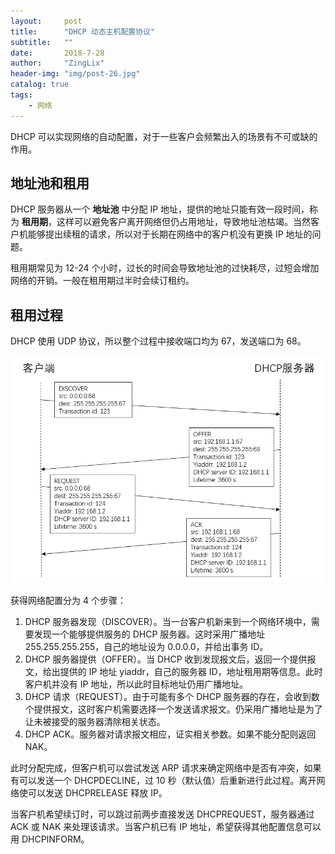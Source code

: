 ```yaml
---
layout:     post
title:      "DHCP 动态主机配置协议"
subtitle:   ""
date:       2018-7-28
author:     "ZingLix"
header-img: "img/post-26.jpg"
catalog: true
tags:
    - 网络
---
```


DHCP 可以实现网络的自动配置，对于一些客户会频繁出入的场景有不可或缺的作用。

## 地址池和租用

DHCP 服务器从一个 **地址池** 中分配 IP 地址，提供的地址只能有效一段时间，称为 **租用期**，这样可以避免客户离开网络但仍占用地址，导致地址池枯竭。当然客户机能够提出续租的请求，所以对于长期在网络中的客户机没有更换 IP 地址的问题。

租用期常见为 12-24 个小时，过长的时间会导致地址池的过快耗尽，过短会增加网络的开销。一般在租用期过半时会续订租约。

## 租用过程

DHCP 使用 UDP 协议，所以整个过程中接收端口均为 67，发送端口为 68。

![](/img/in-post/IP/dhcp.png)

获得网络配置分为 4 个步骤：

1. DHCP 服务器发现（DISCOVER）。当一台客户机新来到一个网络环境中，需要发现一个能够提供服务的 DHCP 服务器。这时采用广播地址 255.255.255.255，自己的地址设为 0.0.0.0，并给出事务 ID。
2. DHCP 服务器提供（OFFER）。当 DHCP 收到发现报文后，返回一个提供报文，给出提供的 IP 地址 yiaddr，自己的服务器 ID，地址租用期等信息。此时客户机并没有 IP 地址，所以此时目标地址仍用广播地址。
3. DHCP 请求（REQUEST）。由于可能有多个 DHCP 服务器的存在，会收到数个提供报文，这时客户机需要选择一个发送请求报文。仍采用广播地址是为了让未被接受的服务器清除相关状态。
4. DHCP ACK。服务器对请求报文相应，证实相关参数。如果不能分配则返回 NAK。

此时分配完成，但客户机可以尝试发送 ARP 请求来确定网络中是否有冲突，如果有可以发送一个 DHCPDECLINE，过 10 秒（默认值）后重新进行此过程。离开网络使可以发送 DHCPRELEASE 释放 IP。

当客户机希望续订时，可以跳过前两步直接发送 DHCPREQUEST，服务器通过 ACK 或 NAK 来处理该请求。当客户机已有 IP 地址，希望获得其他配置信息可以用 DHCPINFORM。